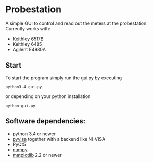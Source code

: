 # Probestation

A simple GUI to control and read out the meters at the probestation.
Currently works with:
* Keithley 6517B
* Keithley 6485
* Agilent E4980A

## Start
To start the program simply run the gui.py by executing
```
python3.4 gui.py
```
or depending on your python installation
```
python gui.py
```

## Software dependencies:
* python 3.4 or newer
* [pyvisa](https://github.com/pyvisa/pyvisa) together with a backend like NI-VISA
* PyQt5
* [numpy](http://www.numpy.org/)
* [matplotlib](https://matplotlib.org/) 2.2 or newer

